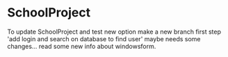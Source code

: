 # SchoolProject
To update SchoolProject and test new option 
make a new branch
first step 'add login and search on database to find user' maybe needs some changes... read some new info about windowsform.
